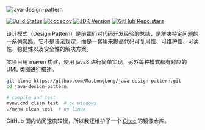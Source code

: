 ![java-design-pattern](https://socialify.git.ci/MaoLongLong/java-design-pattern/image?description=1&language=1&owner=1&pattern=Circuit%20Board&theme=Light)

[![Build Status](https://travis-ci.com/MaoLongLong/java-design-pattern.svg?branch=main)](https://travis-ci.com/MaoLongLong/java-design-pattern)
[![codecov](https://codecov.io/gh/MaoLongLong/java-design-pattern/branch/main/graph/badge.svg?token=Y0OD305CJM)](https://codecov.io/gh/MaoLongLong/java-design-pattern)
[![JDK Version](https://img.shields.io/badge/JDK-8%2B-green)](https://www.oracle.com/java/technologies/javase/javase-jdk8-downloads.html)
[![GitHub Repo stars](https://img.shields.io/github/stars/MaoLongLong/java-design-pattern?style=social)](https://github.com/MaoLongLong/java-design-pattern)

设计模式（Design Pattern）是前辈们对代码开发经验的总结，是解决特定问题的一系列套路。它不是语法规定，而是一套用来提高代码可复用性、可维护性、可读性、稳健性以及安全性的解决方案。

本项目用 maven 构建，使用 java8 进行简单实现，另外每种模式都有对应的 UML 类图进行描述。

```bash
git clone https://github.com/MaoLongLong/java-design-pattern.git
cd java-design-pattern

# compile and test
mvnw.cmd clean test  # on windows
./mvnw clean test  # on linux
```

GitHub 国内访问速度较慢，所以我还维护了一个 [Gitee](https://gitee.com/maolonglong/java-design-pattern) 的镜像仓库。

[](./STARCHARTS.svg)
